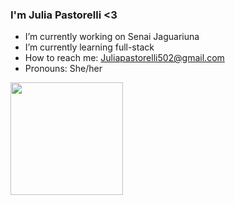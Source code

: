 ### I'm Julia Pastorelli <3

- I’m currently working on Senai Jaguariuna
- I’m currently learning full-stack
- How to reach me: Juliapastorelli502@gmail.com
- Pronouns: She/her

<div>
  <a href="https://github.com/PastorelliJulia">
  <img height="180em" src="https://github-readme-stats.vercel.app/api?username=PastorelliJulia&show_icons=true&theme=dark&include_all_comsits=true&count_private=true"/>
</div>

